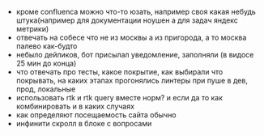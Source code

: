 - кроме confluenca можно что-то юзать, например своя какая небудь штука(например для документации ноушен а для задач яндекс метрики)
- отвечать на собесе что не из москвы а из пригорода, а то москва палево как-будто
- небыло дейликов, бот присылал уведомление, заполняли (в видосе 25 мин до конца)
- что отвечать про тесты, какое покрытие, как выбирали что покрывать, на каких этапах прогонялись линтеры при пуше в дев, прод, локальные 
- использовать rtk и rtk query вместе норм? и если да то как комбинировать и в каких случаях
- как определяют посещаемость сайта обычно
- инфинити скролл в блоке с вопросами